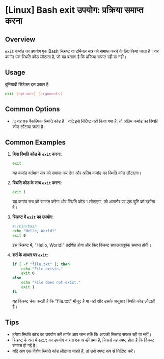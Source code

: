 # [Linux] Bash exit उपयोग: प्रक्रिया समाप्त करना

## Overview
`exit` कमांड का उपयोग एक Bash स्क्रिप्ट या टर्मिनल सत्र को समाप्त करने के लिए किया जाता है। यह कमांड एक स्थिति कोड लौटाता है, जो यह बताता है कि प्रक्रिया सफल रही या नहीं।

## Usage
बुनियादी सिंटैक्स इस प्रकार है:

```bash
exit [options] [arguments]
```

## Common Options
- `n`: यह एक वैकल्पिक स्थिति कोड है। यदि इसे निर्दिष्ट नहीं किया गया है, तो अंतिम कमांड का स्थिति कोड लौटाया जाता है।

## Common Examples
1. **बिना स्थिति कोड के `exit` करना:**
   ```bash
   exit
   ```
   यह कमांड वर्तमान सत्र को समाप्त कर देगा और अंतिम कमांड का स्थिति कोड लौटाएगा।

2. **स्थिति कोड के साथ `exit` करना:**
   ```bash
   exit 1
   ```
   यह कमांड सत्र को समाप्त करेगा और स्थिति कोड 1 लौटाएगा, जो आमतौर पर एक त्रुटि को दर्शाता है।

3. **स्क्रिप्ट में `exit` का उपयोग:**
   ```bash
   #!/bin/bash
   echo "Hello, World!"
   exit 0
   ```
   इस स्क्रिप्ट में, "Hello, World!" प्रदर्शित होगा और फिर स्क्रिप्ट सफलतापूर्वक समाप्त होगी।

4. **शर्त के आधार पर `exit`:**
   ```bash
   if [ -f "file.txt" ]; then
       echo "File exists."
       exit 0
   else
       echo "File does not exist."
       exit 1
   fi
   ```
   यह स्क्रिप्ट चेक करती है कि "file.txt" मौजूद है या नहीं और उसके अनुसार स्थिति कोड लौटाती है।

## Tips
- हमेशा स्थिति कोड का उपयोग करें ताकि आप जान सकें कि आपकी स्क्रिप्ट सफल रही या नहीं।
- स्क्रिप्ट के अंत में `exit` का उपयोग करना एक अच्छी प्रथा है, जिससे यह स्पष्ट होता है कि स्क्रिप्ट समाप्त हो गई है।
- यदि आप एक विशेष स्थिति कोड लौटाना चाहते हैं, तो उसे स्पष्ट रूप से निर्दिष्ट करें।